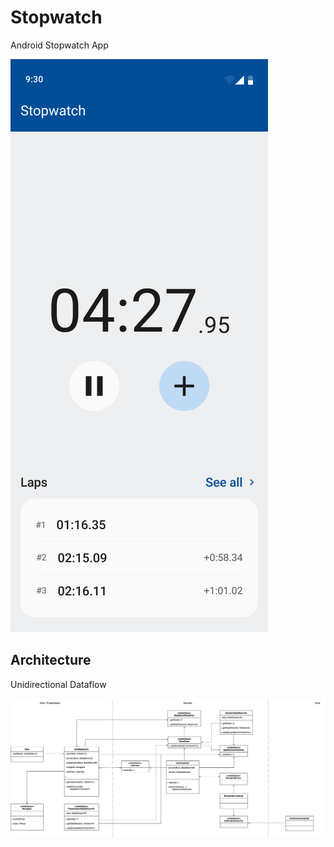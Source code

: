 # Stopwatch

Android Stopwatch App

![App](./docs/assets/images/home-screen.png)

## Architecture

Unidirectional Dataflow

![Architecture Diagram](./docs/assets/images/architecture-diagram.png)